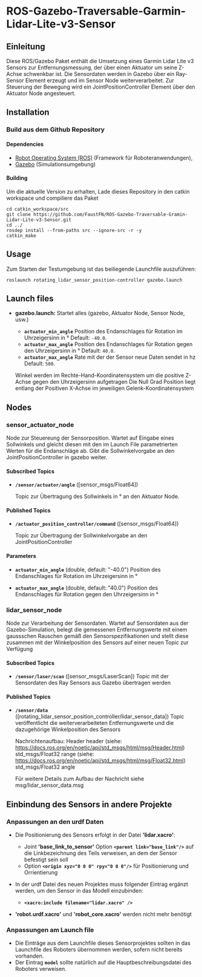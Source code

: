 # ROS-Gazebo-Traversable-Garmin-Lidar-Lite-v3-Sensor


## Einleitung

Diese ROS/Gazebo Paket enthält die Umsetzung eines Garmin Lidar Lite v3 Sensors zur Entfernungsmessung, der über einen Aktuator um seine Z-Achse schwenkbar ist.
Die Sensordaten werden in Gazebo über ein Ray-Sensor Element erzeugt und im Sensor Node weiterverarbeitet.
Zur Steuerung der Bewegung wird ein JointPositionController Element über den Aktuator Node angesteuert.


## Installation

### Build aus dem Github Repository

#### Dependencies

- [Robot Operating System (ROS)](http://wiki.ros.org) (Framework für Roboteranwendungen),
- [Gazebo](https://gazebosim.org/home) (Simulationsumgebung)

#### Building

Um die aktuelle Version zu erhalten, Lade dieses Repository in den catkin workspace und compiliere das Paket

	cd catkin_workspace/src
	git clone https://github.com/FaustFN/ROS-Gazebo-Traversable-Gramin-Lidar-Lite-v3-Sensor.git
	cd ../
	rosdep install --from-paths src --ignore-src -r -y
	catkin_make

## Usage

Zum Starten der Testumgebung ist das beiliegende Launchfile auszuführen:

	roslaunch rotating_lidar_sensor_position-controller gazebo.launch

## Launch files

* **gazebo.launch:** Startet alles (gazebo, Aktuator Node, Sensor Node, usw.)

     - **`actuator_min_angle`** Position des Endanschlages für Rotation im Uhrzeigersinn in ° Default: `-40.0`.
	 - **`actuator_max_angle`** Position des Endanschlages für Rotation gegen den Uhrzeigersinn in ° Default: `40.0`.
	 - **`actuator_max_angle`** Rate mit der der Sensor neue Daten sendet in hz Default: `500`.

	 Winkel werden im Rechte-Hand-Koordinatensystem um die positive Z-Achse gegen den Uhrzeigersinn aufgetragen
	 Die Null Grad Position liegt entlang der Positiven X-Achse im jeweiligen Gelenk-Koordinatensystem

## Nodes

### sensor_actuator_node

Node zur Steuereung der Sensorposition.
Wartet auf Eingabe eines Sollwinkels und gleicht diesen mit den im Launch File parametrierten Werten für die Endanschläge ab.
Gibt die Sollwinkelvorgabe an den JointPositionController in gazebo weiter.

#### Subscribed Topics

* **`/sensor/actuator/angle`** ([sensor_msgs/Float64])

	Topic zur Übertragung des Sollwinkels in ° an den Aktuator Node.

#### Published Topics

* **`/actuator_position_controller/command`** ([sensor_msgs/Float64])

	Topic zur Übertragung der Sollwinkelvorgabe an den JointPositionController

#### Parameters

* **`actuator_min_angle`** (double, default: "-40.0")
	Position des Endanschlages für Rotation im Uhrzeigersinn in °
	
* **`actuator_max_angle`** (double, default: "40.0")
	Position des Endanschlages für Rotation gegen den Uhrzeigersinn in °

### lidar_sensor_node
Node zur Verarbeitung der Sensordaten.
Wartet auf Sensordaten aus der Gazebo-Simulation, belegt die gemessenen Entfernungswerte mit einem gaussschen Rauschen gemäß den Sensorspezifikationen 
und stellt diese zusammen mit der Winkelposition des Sensors auf einer neuen Topic zur Verfügung

#### Subscribed Topics

* **`/sensor/laser/scan`** ([sensor_msgs/LaserScan])
	Topic mit der Sensordaten des Ray Sensors aus Gazebo übertragen werden
	
#### Published Topics

* **`/sensor/data`** ([rotating_lidar_sensor_position_controller/lidar_sensor_data])
	Topic veröffentlicht die weiterverarbeiteten Entfernungswerte und die dazugehörige Winkelposition des Sensors
	
	Nachrichtenaufbau:
		Header header				(siehe: https://docs.ros.org/en/noetic/api/std_msgs/html/msg/Header.html)
		std_msgs/Float32 range		(siehe: https://docs.ros.org/en/noetic/api/std_msgs/html/msg/Float32.html)
		std_msgs/Float32 angle
	
	Für weitere Details zum Aufbau der Nachricht siehe msg/lidar_sensor_data.msg
	
## Einbindung des Sensors in andere Projekte

### Anpassungen an den urdf Daten

* Die Positionierung des Sensors erfolgt in der Datei **'lidar.xacro'**:

	- Joint **'base_link_to_sensor'** Option **```<parent link="base_link"/>```**  auf die Linkbezeichnung des Teils verweisen, an dem der Sensor befestigt sein soll 
	- Option **```<origin xyz="0 0 0" rpy="0 0 0"/>```** für Positionierung und Orrientierung

* In der urdf Datei des neuen Projektes muss folgender Eintrag ergänzt werden, um den Sensor in das Modell einzubinden:

	 - **```<xacro:include filename="lidar.xacro" />```**

* **'robot.urdf.xacro'** und **'robot_core.xacro'** werden nicht mehr benötigt

### Anpassungen am Launch file

* Die Einträge aus dem Launchfile dieses Sensorprojektes sollten in das Launchfile des Roboters übernommen werden, sofern nicht bereits vorhanden.
* Der Eintrag **```model```** sollte natürlich auf die Hauptbeschreibungsdatei des Roboters verweisen.